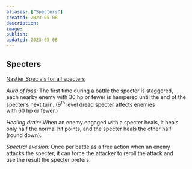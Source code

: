 ```yaml
---
aliases: ["Specters"]
created: 2023-05-08
description: 
image: 
publish: 
updated: 2023-05-08
---
```


## Specters

<u>Nastier Specials for all specters</u>

*Aura of loss:* The first time during a battle the specter is staggered,  
each nearby enemy with 30 hp or fewer is hampered until the end of the  
specter’s next turn. (9<sup>th</sup> level dread specter affects enemies  
with 60 hp or fewer.)

*Healing drain:* When an enemy engaged with a specter heals, it heals  
only half the normal hit points, and the specter heals the other half  
(round down).

*Spectral evasion:* Once per battle as a free action when an enemy  
attacks the specter, it can force the attacker to reroll the attack and  
use the result the specter prefers.
